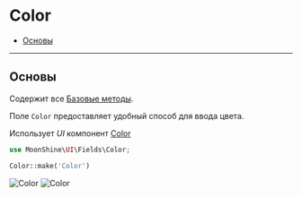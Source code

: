 # Color

- [Основы](#basics)

---

<a name="basics"></a>
## Основы

Содержит все [Базовые методы](/docs/{{version}}/fields/basic-methods).

Поле `Color` предоставляет удобный способ для ввода цвета.

Использует *UI* компонент [Color](/docs/{{version}}/components/color)

```php
use MoonShine\UI\Fields\Color;

Color::make('Color')
```

![Color](https://raw.githubusercontent.com/moonshine-software/doc/3.x/resources/screenshots/color.png#light)
![Color](https://raw.githubusercontent.com/moonshine-software/doc/3.x/resources/screenshots/color_dark.png#dark)
